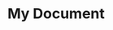 ---
title: "My Document"
format:
  docx:
    toc: true
    number-sections: false
    highlight-style: github
    code-line-numbers: true
    link-citations: true  # 设置正文引用可以超链接到参考文献表中相应的条目，默认为 false，当然true啦
    reference-section-title: "参考文献" # 中文
    bibliography: "C:\\Users\\Epictus\\Documents\\Quarto\\ref.bib"
    reference-doc: "C:\\Users\\Epictus\\Documents\\Quarto\\paper_zufe.doc"
    csl: "C:\\Users\\Epictus\\Documents\\Quarto\\413tsinghua-university-numeric.csl"

---